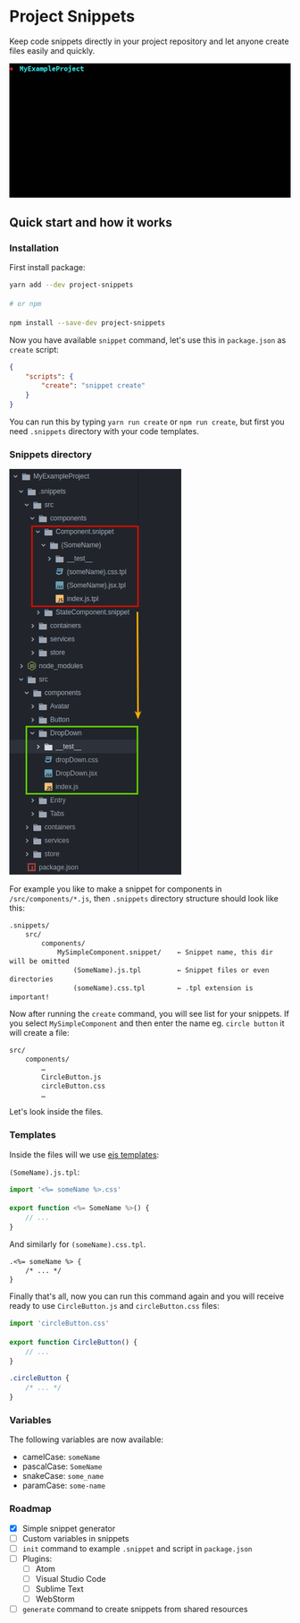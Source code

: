 # Project Snippets

Keep code snippets directly in your project repository and let anyone create files easily and quickly.

![](./docs/project-snippets-cli-example.gif)

## Quick start and how it works

### Installation

First install package:

```bash
yarn add --dev project-snippets

# or npm

npm install --save-dev project-snippets
```

Now you have available `snippet` command, let's use this in `package.json` as `create` script:

```json
{
    "scripts": {
        "create": "snippet create"
    }
}
```

You can run this by typing `yarn run create` or `npm run create`, but first you need `.snippets` directory with your code templates.

### Snippets directory

![](./docs/example-files-tree.png)

For example you like to make a snippet for components in `/src/components/*.js`, then `.snippets` directory structure should look like this:

```
.snippets/
    src/
        components/
            MySimpleComponent.snippet/    ← Snippet name, this dir will be omitted
                (SomeName).js.tpl         ← Snippet files or even directories
                (someName).css.tpl        ← .tpl extension is important!
```

Now after running the `create` command, you will see list for your snippets. If you select `MySimpleComponent` and then enter the name eg. `circle button` it will create a file:

```
src/
    components/
        …
        CircleButton.js
        circleButton.css
        …
```

Let's look inside the files.

### Templates

Inside the files will we use [ejs templates](https://github.com/mde/ejs):

`(SomeName).js.tpl`:

```js
import '<%= someName %>.css'

export function <%= SomeName %>() {
    // ...
}
```

And similarly for `(someName).css.tpl`.
```
.<%= someName %> {
    /* ... */
}
```

Finally that's all, now you can run this command again and you will receive ready to use `CircleButton.js` and  `circleButton.css` files:

```javascript
import 'circleButton.css'

export function CircleButton() {
    // ...
}
```
```css
.circleButton {
    /* ... */
}
```

### Variables

The following variables are now available:

* camelCase: `someName`
* pascalCase: `SomeName`
* snakeCase: `some_name`
* paramCase: `some-name`


### Roadmap

* [x] Simple snippet generator
* [ ] Custom variables in snippets
* [ ] `init` command to example `.snippet` and script in `package.json`
* [ ] Plugins:
    * [ ] Atom
    * [ ] Visual Studio Code
    * [ ] Sublime Text
    * [ ] WebStorm
* [ ] `generate` command to create snippets from shared resources
